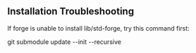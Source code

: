 ## Installation Troubleshooting 


If forge is unable to install lib/std-forge, try this command first: 


git submodule update --init --recursive

